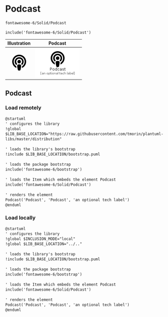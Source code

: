 # Podcast


```text
fontawesome-6/Solid/Podcast
```

```text
include('fontawesome-6/Solid/Podcast')
```



| Illustration | Podcast |
| :---: | :---: |
| ![illustration for Illustration](../../fontawesome-6/Solid/Podcast.png) | ![illustration for Podcast](../../fontawesome-6/Solid/Podcast.Local.png) |




## Podcast

### Load remotely
```plantuml
@startuml
' configures the library
!global $LIB_BASE_LOCATION="https://raw.githubusercontent.com/tmorin/plantuml-libs/master/distribution"

' loads the library's bootstrap
!include $LIB_BASE_LOCATION/bootstrap.puml

' loads the package bootstrap
include('fontawesome-6/bootstrap')

' loads the Item which embeds the element Podcast
include('fontawesome-6/Solid/Podcast')

' renders the element
Podcast('Podcast', 'Podcast', 'an optional tech label')
@enduml
```

### Load locally
```plantuml
@startuml
' configures the library
!global $INCLUSION_MODE="local"
!global $LIB_BASE_LOCATION="../.."

' loads the library's bootstrap
!include $LIB_BASE_LOCATION/bootstrap.puml

' loads the package bootstrap
include('fontawesome-6/bootstrap')

' loads the Item which embeds the element Podcast
include('fontawesome-6/Solid/Podcast')

' renders the element
Podcast('Podcast', 'Podcast', 'an optional tech label')
@enduml
```

